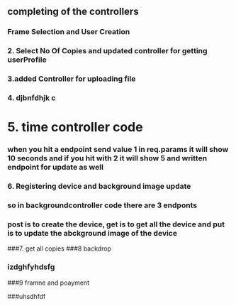 
## completing of the controllers

### Frame Selection and User Creation 
### 2. Select No Of Copies and updated controller for getting userProfile
### 3.added Controller for uploading file
### 4. djbnfdhjk c
# 5. time controller code 
### when you hit a endpoint send value 1 in req.params it will show 10 seconds and if you hit with 2 it will show 5 and written endpoint for update as well

### 6. Registering device and background image update
### so in backgroundcontroller code there are 3 endponts 
### post is to create the device, get is to get all the device and put is to update the abckground image of the device

###7. get all copies
###8 backdrop
### izdghfyhdsfg
###9 framne and poayment


###uhsdhfdf 
